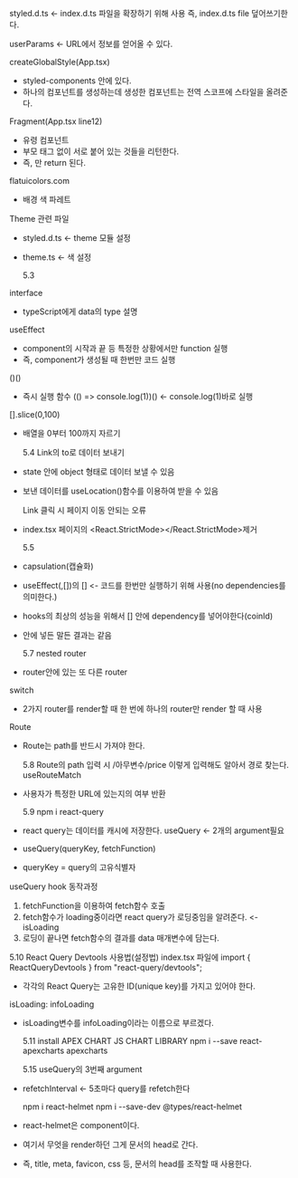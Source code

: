 styled.d.ts <- index.d.ts 파일을 확장하기 위해 사용
즉, index.d.ts file 덮어쓰기한다.

userParams <- URL에서 정보를 얻어올 수 있다.

createGlobalStyle(App.tsx)

- styled-components 안에 있다.
- 하나의 컴포넌트를 생성하는데 생성한 컴포넌트는 전역 스코프에 스타일을 올려준다.

Fragment(App.tsx line12)

- 유령 컴포넌트
- 부모 태그 없이 서로 붙어 있는 것들을 리턴한다.
- 즉, <GlobalStyle></GlobalStyle><Router></Router>만 return 된다.

flatuicolors.com

- 배경 색 파레트

Theme 관련 파일

- styled.d.ts <- theme 모듈 설정
- theme.ts <- 색 설정

  5.3

interface

- typeScript에게 data의 type 설명

useEffect

- component의 시작과 끝 등 특정한 상황에서만 function 실행
- 즉, component가 생성될 때 한번만 코드 실행

()()

- 즉시 실행 함수
  (() => console.log(1))() <- console.log(1)바로 실행

[].slice(0,100)

- 배열을 0부터 100까지 자르기

  5.4
  Link의 to로 데이터 보내기

- state 안에 object 형태로 데이터 보낼 수 있음
- 보낸 데이터를 useLocation()함수를 이용하여 받을 수 있음

  Link 클릭 시 페이지 이동 안되는 오류

- index.tsx 페이지의 <React.StrictMode></React.StrictMode>제거

  5.5

- capsulation(캡슐화)
- useEffect(,[])의 [] <- 코드를 한번만 실행하기 위해 사용(no dependencies를 의미한다.)
- hooks의 최상의 성능을 위해서 [] 안에 dependency를 넣어야한다(coinId)
- 안에 넣든 말든 결과는 같음

  5.7
  nested router

- router안에 있는 또 다른 router

switch

- 2가지 router를 render할 때 한 번에 하나의 router만 render 할 때 사용

Route

- Route는 path를 반드시 가져야 한다.

  5.8
  Route의 path 입력 시 /아무변수/price 이렇게 입력해도 알아서 경로 찾는다.
  useRouteMatch

- 사용자가 특정한 URL에 있는지의 여부 반환

  5.9
  npm i react-query
  <React Query>

- react query는 데이터를 캐시에 저장한다.
  useQuery <- 2개의 argument필요

- useQuery(queryKey, fetchFunction)
- queryKey = query의 고유식별자

useQuery hook 동작과정

1. fetchFunction을 이용하여 fetch함수 호출
2. fetch함수가 loading중이라면 react query가 로딩중임을 알려준다. <- isLoading
3. 로딩이 끝나면 fetch함수의 결과를 data 매개변수에 담는다.

5.10
React Query Devtools 사용법(설정법)
index.tsx 파일에
import { ReactQueryDevtools } from "react-query/devtools";
<ReactQueryDevtools initialIsOpen={true} />

- 각각의 React Query는 고유한 ID(unique key)를 가지고 있어야 한다.

isLoading: infoLoading

- isLoading변수를 infoLoading이라는 이름으로 부르겠다.

  5.11
  install APEX CHART
  JS CHART LIBRARY
  npm i --save react-apexcharts apexcharts

  5.15
  useQuery의 3번째 argument

- refetchInterval <- 5초마다 query를 refetch한다

  npm i react-helmet
  npm i --save-dev @types/react-helmet

- react-helmet은 component이다.
- 여기서 무엇을 render하던 그게 문서의 head로 간다.
- 즉, title, meta, favicon, css 등, 문서의 head를 조작할 때 사용한다.
